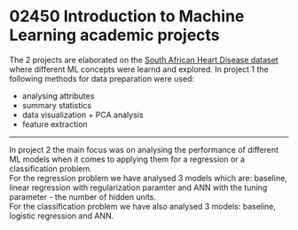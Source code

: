 # 02450 Introduction to Machine Learning academic projects
The 2 projects are elaborated on the [South African Heart Disease dataset](https://hastie.su.domains/ElemStatLearn/datasets/SAheart.info.txt) where different ML concepts were learnd and explored.
In project 1 the following methods for data preparation were used:
- analysing attributes
- summary statistics
- data visualization + PCA analysis
- feature extraction
---
In project 2 the main focus was on analysing the performance of different ML models when it comes to applying them for a regression or a classification problem.<br>
For the regression problem we have analysed 3 models which are: baseline, linear regression with regularization paramter and ANN with the tuning parameter - the number of hidden units.<br>
For the classification problem we have also analysed 3 models: baseline, logistic regression and ANN.
